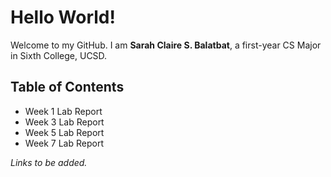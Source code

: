 # Hello World!
Welcome to my GitHub.
I am **Sarah Claire S. Balatbat**, a first-year CS Major in Sixth College, UCSD.

## Table of Contents
* Week 1 Lab Report
* Week 3 Lab Report
* Week 5 Lab Report
* Week 7 Lab Report


*Links to be added.*
